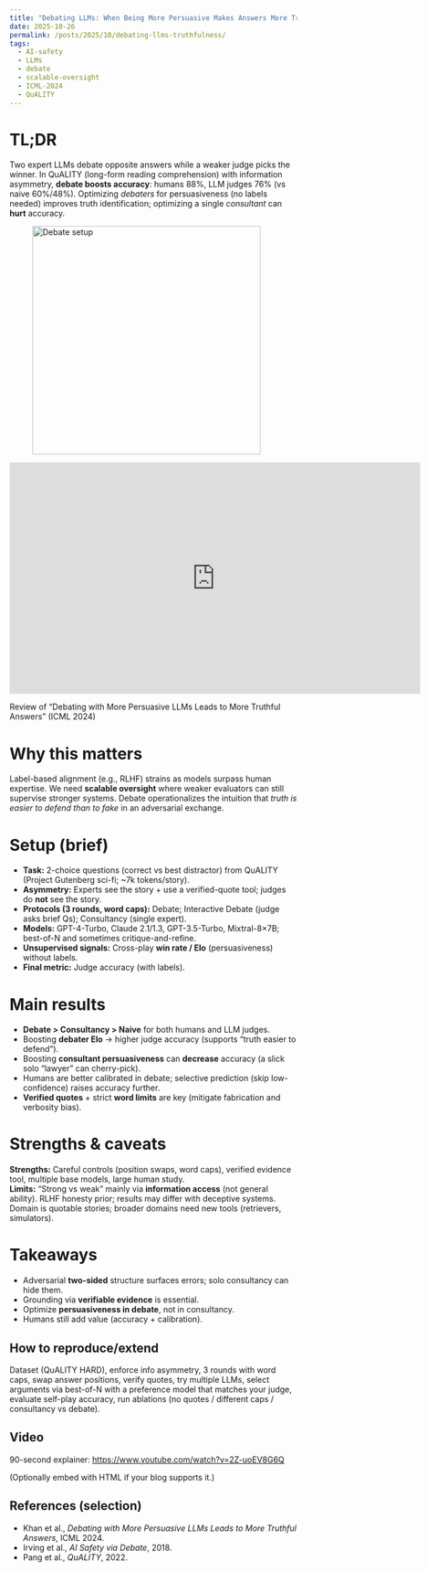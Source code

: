 ```yaml
---
title: "Debating LLMs: When Being More Persuasive Makes Answers More Truthful"
date: 2025-10-26
permalink: /posts/2025/10/debating-llms-truthfulness/
tags:
  - AI-safety
  - LLMs
  - debate
  - scalable-oversight
  - ICML-2024
  - QuALITY
---
```


TL;DR
======
Two expert LLMs debate opposite answers while a weaker judge picks the winner. In QuALITY (long-form reading comprehension) with information asymmetry, **debate boosts accuracy**: humans 88%, LLM judges 76% (vs naive 60%/48%). Optimizing *debaters* for persuasiveness (no labels needed) improves truth identification; optimizing a single *consultant* can **hurt** accuracy.
<figure>
  <img src="{{ '/assets/css/1.png' | relative_url }}" alt="Debate setup" width="400">
</figure>


<!-- Responsive HTML5 video embed (local file) -->
<!-- Option B: YouTube embed (most reliable on Pages) -->
<iframe width="720" height="405"
        src="https://www.youtube.com/embed/2Z-uoEV8G6Q"
        title="90-second explainer"
        frameborder="0"
        allow="accelerometer; autoplay; clipboard-write; encrypted-media; gyroscope; picture-in-picture; web-share"
        allowfullscreen>
</iframe>

Review of “Debating with More Persuasive LLMs Leads to More Truthful Answers” (ICML 2024)

Why this matters
======
Label-based alignment (e.g., RLHF) strains as models surpass human expertise. We need **scalable oversight** where weaker evaluators can still supervise stronger systems. Debate operationalizes the intuition that *truth is easier to defend than to fake* in an adversarial exchange.

Setup (brief)
======
- **Task:** 2-choice questions (correct vs best distractor) from QuALITY (Project Gutenberg sci-fi; ~7k tokens/story).  
- **Asymmetry:** Experts see the story + use a verified-quote tool; judges do **not** see the story.  
- **Protocols (3 rounds, word caps):** Debate; Interactive Debate (judge asks brief Qs); Consultancy (single expert).  
- **Models:** GPT-4-Turbo, Claude 2.1/1.3, GPT-3.5-Turbo, Mixtral-8×7B; best-of-N and sometimes critique-and-refine.  
- **Unsupervised signals:** Cross-play **win rate / Elo** (persuasiveness) without labels.  
- **Final metric:** Judge accuracy (with labels).

Main results
======
- **Debate > Consultancy > Naive** for both humans and LLM judges.  
- Boosting **debater Elo** → higher judge accuracy (supports “truth easier to defend”).  
- Boosting **consultant persuasiveness** can **decrease** accuracy (a slick solo “lawyer” can cherry-pick).  
- Humans are better calibrated in debate; selective prediction (skip low-confidence) raises accuracy further.  
- **Verified quotes** + strict **word limits** are key (mitigate fabrication and verbosity bias).

Strengths & caveats
======
**Strengths:** Careful controls (position swaps, word caps), verified evidence tool, multiple base models, large human study.  
**Limits:** “Strong vs weak” mainly via **information access** (not general ability). RLHF honesty prior; results may differ with deceptive systems. Domain is quotable stories; broader domains need new tools (retrievers, simulators).

Takeaways
======
- Adversarial **two-sided** structure surfaces errors; solo consultancy can hide them.  
- Grounding via **verifiable evidence** is essential.  
- Optimize **persuasiveness in debate**, not in consultancy.  
- Humans still add value (accuracy + calibration).

How to reproduce/extend
------
Dataset (QuALITY HARD), enforce info asymmetry, 3 rounds with word caps, swap answer positions, verify quotes, try multiple LLMs, select arguments via best-of-N with a preference model that matches your judge, evaluate self-play accuracy, run ablations (no quotes / different caps / consultancy vs debate).

Video
------
90-second explainer: https://www.youtube.com/watch?v=2Z-uoEV8G6Q

(Optionally embed with HTML if your blog supports it.)

References (selection)
------
- Khan et al., *Debating with More Persuasive LLMs Leads to More Truthful Answers*, ICML 2024.  
- Irving et al., *AI Safety via Debate*, 2018.  
- Pang et al., *QuALITY*, 2022.
